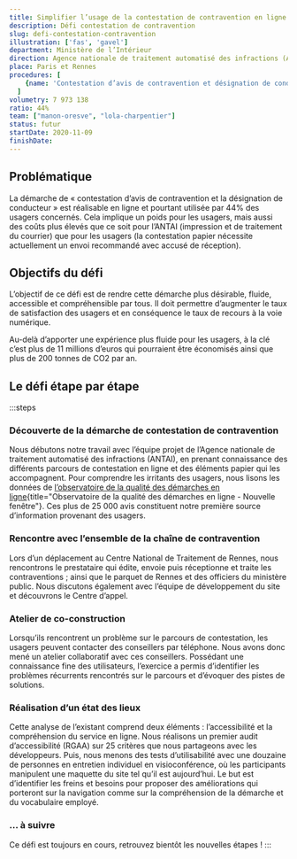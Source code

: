 ```yaml
---
title: Simplifier l’usage de la contestation de contravention en ligne
description: Défi contestation de contravention
slug: defi-contestation-contravention
illustration: ['fas', 'gavel']
department: Ministère de l’Intérieur
direction: Agence nationale de traitement automatisé des infractions (ANTAI)
place: Paris et Rennes
procedures: [
    {name: 'Contestation d’avis de contravention et désignation de conducteur (infractions relevées par radars ou Pve)', url: 'https://www.usagers.antai.gouv.fr/demarches/saisienumero'},
  ]
volumetry: 7 973 138
ratio: 44%
team: ["manon-oresve", "lola-charpentier"]
status: futur
startDate: 2020-11-09
finishDate:
---
```


## Problématique

La démarche de « contestation d’avis de contravention et la désignation de conducteur » est réalisable en ligne et pourtant utilisée par 44% des usagers concernés. Cela implique un poids pour les usagers, mais aussi des coûts plus élevés que ce soit pour l’ANTAI (impression et de traitement du courrier) que pour les usagers (la contestation papier nécessite actuellement un envoi recommandé avec accusé de réception).

## Objectifs du défi

L’objectif de ce défi est de rendre cette démarche plus désirable, fluide, accessible et compréhensible par tous. Il doit permettre d’augmenter le taux de satisfaction des usagers et en conséquence le taux de recours à la voie numérique.

Au-delà d’apporter une expérience plus fluide pour les usagers, à la clé c’est plus de 11 millions d’euros qui pourraient être économisés ainsi que plus de 200 tonnes de CO2 par an.  


## Le défi étape par étape

:::steps
### Découverte de la démarche de contestation de contravention

Nous débutons notre travail avec l’équipe projet de l’Agence nationale de traitement automatisé des infractions (ANTAI), en prenant connaissance des différents parcours de contestation en ligne et des éléments papier qui les accompagnent. Pour comprendre les irritants des usagers, nous lisons les données de [l’observatoire de la qualité des démarches en ligne](https://observatoire.numerique.gouv.fr/){title="Observatoire de la qualité des démarches en ligne - Nouvelle fenêtre"}. Ces plus de 25 000 avis constituent notre première source d’information provenant des usagers.

### Rencontre avec l’ensemble de la chaîne de contravention

Lors d’un déplacement au Centre National de Traitement de Rennes, nous rencontrons le prestataire qui édite, envoie puis réceptionne et traite les contraventions ; ainsi que le parquet de Rennes et des officiers du ministère public. Nous discutons également avec l’équipe de développement du site et découvrons le Centre d’appel.

### Atelier de co-construction

Lorsqu’ils rencontrent un problème sur le parcours de contestation, les usagers peuvent contacter des conseillers par téléphone. Nous avons donc mené un atelier collaboratif avec ces conseillers. Possédant une connaissance fine des utilisateurs, l’exercice a permis d’identifier les problèmes récurrents rencontrés sur le parcours et d’évoquer des pistes de solutions.

### Réalisation d’un état des lieux

Cette analyse de l’existant comprend deux éléments : l’accessibilité et la compréhension du service en ligne.
Nous réalisons un premier audit d’accessibilité (RGAA) sur 25 critères que nous partageons avec les développeurs. Puis, nous menons des tests d’utilisabilité avec une douzaine de personnes en entretien individuel en visioconférence, où les participants manipulent une maquette du site tel qu’il est aujourd’hui. Le but est d’identifier les freins et besoins pour proposer des améliorations qui porteront sur la navigation comme sur la compréhension de la démarche et du vocabulaire employé.

### … à suivre

Ce défi est toujours en cours, retrouvez bientôt les nouvelles étapes !
:::
